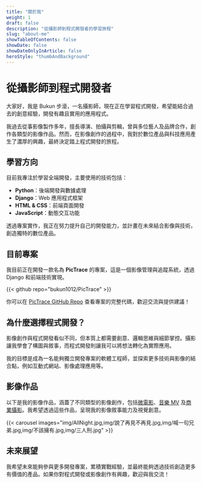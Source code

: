 ```yaml
---
title: "關於我"
weight: 1
draft: false
description: "從攝影師到程式開發者的學習旅程"
slug: "about-me"
showTableOfContents: false
showDate: false
showDateOnlyInArticle: false
heroStyle: "thumbAndBackground"
---
```


# 從攝影師到程式開發者

大家好，我是 Bukun 步滾，一名攝影師，現在正在學習程式開發，希望能結合過去的創意經驗，開發有趣且實用的應用程式。

我過去從事影像製作多年，擅長導演、拍攝與剪輯，曾與多位藝人及品牌合作，創作各類型的影像作品。然而，在影像創作的過程中，我對於數位產品與科技應用產生了濃厚的興趣，最終決定踏上程式開發的旅程。

## 學習方向

目前我專注於學習全端開發，主要使用的技術包括：

- **Python**：後端開發與數據處理
- **Django**：Web 應用程式框架
- **HTML & CSS**：前端頁面開發
- **JavaScript**：動態交互功能

透過專案實作，我正在努力提升自己的開發能力，並計畫在未來結合影像與技術，創造獨特的數位產品。

## 目前專案

我目前正在開發一款名為 **PicTrace** 的專案，這是一個影像管理與追蹤系統，透過 Django 和前端技術實現。

{{< github repo="bukun1012/PicTrace" >}}

你可以在 [PicTrace GitHub Repo](https://github.com/bukun1012/PicTrace) 查看專案的完整代碼，歡迎交流與提供建議！

## 為什麼選擇程式開發？

影像創作與程式開發看似不同，但本質上都需要創意、邏輯思維與細節掌控。攝影讓我學會了構圖與敘事，而程式開發則讓我可以將想法轉化為實際應用。

我的目標是成為一名能夠獨立開發專案的軟體工程師，並探索更多技術與影像的結合點，例如互動式網站、影像處理應用等。

## 影像作品

以下是我的影像作品，涵蓋了不同類型的影像創作，包括[微電影](https://youtube.com/playlist?list=PL7ibwlYm-nRB2LxwbeWoJS5_WKLZ_PL4a&si=EeKVkDUeN_C9Td0J)、[音樂 MV](https://youtube.com/playlist?list=PLLO4OKawXjNiPmLLG5GAWKV0505MGLARG&si=ldgFvZUqEb5zxgDQ) 及[商業攝影](https://youtube.com/playlist?list=PLLO4OKawXjNhtMz_j_HT036IEwnMp-Tju&si=xa1aVnERsxbbVABR)。我希望透過這些作品，呈現我的影像敘事能力及視覺創意。

{{< carousel images="img/AllNight.jpg,img/說了再見不再見.jpg,img/喊一句兄弟.jpg,img/不該擁有.jpg,img/三人刑.jpg" >}}

## 未來展望

我希望未來能夠參與更多開發專案，累積實戰經驗，並最終能夠透過技術創造更多有價值的產品。如果你對程式開發或影像創作有興趣，歡迎與我交流！
